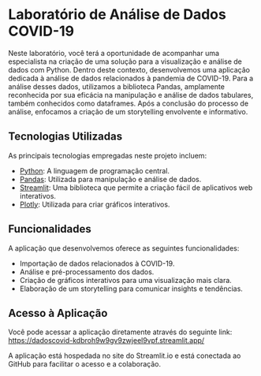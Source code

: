 # Laboratório de Análise de Dados COVID-19

Neste laboratório, você terá a oportunidade de acompanhar uma especialista na criação de uma solução para a visualização e análise de dados com Python. Dentro deste contexto, desenvolvemos uma aplicação dedicada à análise de dados relacionados à pandemia de COVID-19. Para a análise desses dados, utilizamos a biblioteca Pandas, amplamente reconhecida por sua eficácia na manipulação e análise de dados tabulares, também conhecidos como dataframes. Após a conclusão do processo de análise, enfocamos a criação de um storytelling envolvente e informativo.

## Tecnologias Utilizadas

As principais tecnologias empregadas neste projeto incluem:

- [Python](https://www.python.org/): A linguagem de programação central.
- [Pandas](https://pandas.pydata.org/): Utilizada para manipulação e análise de dados.
- [Streamlit](https://streamlit.io/): Uma biblioteca que permite a criação fácil de aplicativos web interativos.
- [Plotly](https://plotly.com/): Utilizada para criar gráficos interativos.

## Funcionalidades

A aplicação que desenvolvemos oferece as seguintes funcionalidades:

- Importação de dados relacionados à COVID-19.
- Análise e pré-processamento dos dados.
- Criação de gráficos interativos para uma visualização mais clara.
- Elaboração de um storytelling para comunicar insights e tendências.

## Acesso à Aplicação

Você pode acessar a aplicação diretamente através do seguinte link: https://dadoscovid-kdbroh9w9gv9zwjeel9vpf.streamlit.app/

A aplicação está hospedada no site do Streamlit.io e está conectada ao GitHub para facilitar o acesso e a colaboração.